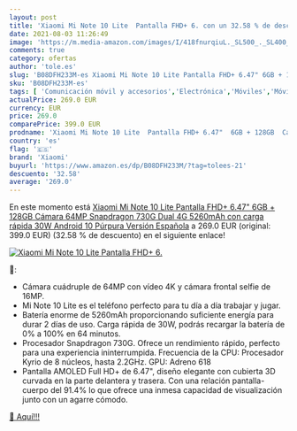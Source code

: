 ```yaml
---
layout: post
title: 'Xiaomi Mi Note 10 Lite  Pantalla FHD+ 6. con un 32.58 % de descuento'
date: 2021-08-03 11:26:49
image: 'https://m.media-amazon.com/images/I/418fnurqiuL._SL500_._SL400_.jpg'
comments: true
category: ofertas
author: 'tole.es'
slug: 'B08DFH233M-es Xiaomi Mi Note 10 Lite Pantalla FHD+ 6.47" 6GB + 128GB...'
sku: 'B08DFH233M-es'
tags: [ 'Comunicación móvil y accesorios','Electrónica','Móviles','Móviles y smartphones libres','android','xiaomi', ]
actualPrice: 269.0 EUR
currency: EUR
price: 269.0
comparePrice: 399.0 EUR
prodname: 'Xiaomi Mi Note 10 Lite  Pantalla FHD+ 6.47"  6GB + 128GB  Cámara 64MP  Snapdragon 730G  Dual 4G  5260mAh con carga rápida 30W  Android 10  Púrpura  Versión Española'
country: 'es'
flag: '🇪🇸'
brand: 'Xiaomi'
buyurl: 'https://www.amazon.es/dp/B08DFH233M/?tag=tolees-21'
descuento: '32.58'
average: '269.0'
---
```


En este momento está [Xiaomi Mi Note 10 Lite  Pantalla FHD+ 6.47"  6GB + 128GB  Cámara 64MP  Snapdragon 730G  Dual 4G  5260mAh con carga rápida 30W  Android 10  Púrpura  Versión Española](https://www.amazon.es/dp/B08DFH233M/?tag=tolees-21) a 269.0 EUR (original: 399.0 EUR) (32.58 %  de descuento) en el siguiente enlace!

[![Xiaomi Mi Note 10 Lite  Pantalla FHD+ 6.](https://m.media-amazon.com/images/I/418fnurqiuL._SL500_._SL400_.jpg)](https://www.amazon.es/dp/B08DFH233M/?tag=tolees-21)

🔎:

- Cámara cuádruple de 64MP con vídeo 4K y cámara frontal selfie de 16MP.
- Mi Note 10 Lite es el teléfono perfecto para tu día a día trabajar y jugar.
- Batería enorme de 5260mAh proporcionando suficiente energía para durar 2 días de uso. Carga rápida de 30W, podrás recargar la batería de 0% a 100% en 64 minutos.
- Procesador Snapdragon 730G. Ofrece un rendimiento rápido, perfecto para una experiencia ininterrumpida. Frecuencia de la CPU: Procesador Kyrio de 8 núcleos, hasta 2.2GHz. GPU: Adreno 618
- Pantalla AMOLED Full HD+ de 6.47", diseño elegante con cubierta 3D curvada en la parte delantera y trasera. Con una relación pantalla-cuerpo del 91.4% lo que ofrece una inmesa capacidad de visualización junto con un agarre cómodo.

[🛒 Aquí!!!](https://www.amazon.es/dp/B08DFH233M/?tag=tolees-21)
